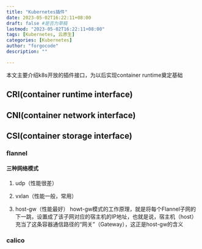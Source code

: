 ```yaml
---
title: "Kubernetes插件"
date: 2023-05-02T16:22:11+08:00
draft: false #是否为草稿
lastmod: "2023-05-02T16:22:11+08:00"
tags: [Kubernetes, 云原生] 
categories: [Kubernetes]
author: "forgocode"
description: ""

---
```


本文主要介绍k8s开放的插件接口，为以后实现container runtime奠定基础

<!--more-->

## CRI(container runtime interface)

## CNI(container network interface)

## CSI(container storage interface)

### flannel
#### 三种网络模式
1. udp（性能很差）

2. vxlan（性能一般，常用）

3. host-gw（性能最好）
howt-gw模式的工作原理，就是将每个Flannel子网的下一跳，设置成了该子网对应的宿主机的IP地址，也就是说，宿主机（host）充当了这条容器通信路径的“网关”（Gateway），这正是host-gw的含义

### calico